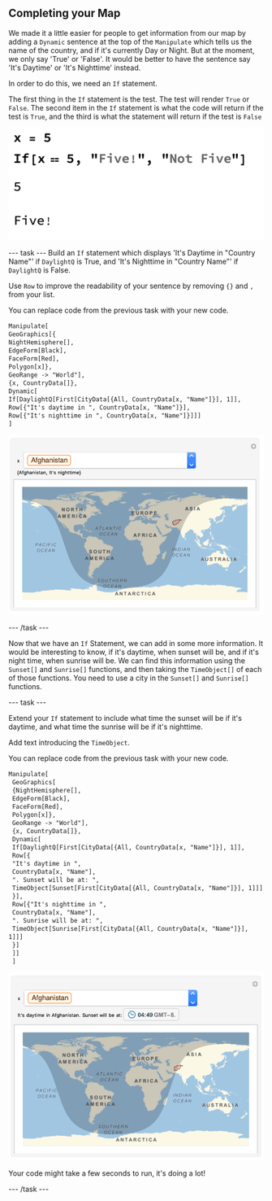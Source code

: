 ## Completing your Map

We made it a little easier for people to get information from our map by adding a `Dynamic` sentence at the top of the `Manipulate` which tells us the name of the country, and if it's currently Day or Night. But at the moment, we only say 'True' or 'False'. It would be better to have the sentence say 'It's Daytime' or 'It's Nighttime' instead.

In order to do this, we need an `If` statement.

The first thing in the `If` statement is the test. The test will render `True` or `False`. The second item in the `If` statement is what the code will return if the test is `True`, and the third is what the statement will return if the test is `False`

 ![If Statement](images/If.png)

--- task ---
Build an `If` statement which displays 'It's Daytime in "Country Name"' if `DaylightQ` is True, and 'It's Nighttime in "Country Name"' if `DaylightQ` is False.

Use `Row` to improve the readability of your sentence by removing `{}` and `,` from your list.

You can replace code from the previous task with your new code.

 ```
Manipulate[
 GeoGraphics[{
 NightHemisphere[],
 EdgeForm[Black],
 FaceForm[Red],
 Polygon[x]},
 GeoRange -> "World"],
 {x, CountryData[]}, 
 Dynamic[
 If[DaylightQ[First[CityData[{All, CountryData[x, "Name"]}], 1]],
 Row[{"It's daytime in ", CountryData[x, "Name"]}],
 Row[{"It's nighttime in ", CountryData[x, "Name"]}]]]
 ]
 ```
![Daytime Manipulate](images/ManipulateDaytime.png)

--- /task ---

Now that we have an `If` Statement, we can add in some more information. It would be interesting to know, if it's daytime, when sunset will be, and if it's night time, when sunrise will be. We can find this information using the `Sunset[]` and `Sunrise[]` functions, and then taking the `TimeObject[]` of each of those functions. You need to use a city in the `Sunset[]` and `Sunrise[]` functions.

--- task ---

Extend your `If` statement to include what time the sunset will be if it's daytime, and what time the sunrise will be if it's nighttime.

Add text introducing the `TimeObject`.

You can replace code from the previous task with your new code.

```
Manipulate[
 GeoGraphics[
 {NightHemisphere[],
 EdgeForm[Black],
 FaceForm[Red],
 Polygon[x]},
 GeoRange -> "World"],
 {x, CountryData[]}, 
 Dynamic[
 If[DaylightQ[First[CityData[{All, CountryData[x, "Name"]}], 1]],
 Row[{
 "It's daytime in ",
 CountryData[x, "Name"],
 ". Sunset will be at: ",
 TimeObject[Sunset[First[CityData[{All, CountryData[x, "Name"]}], 1]]]
 }],
 Row[{"It's nighttime in ",
 CountryData[x, "Name"],
 ". Sunrise will be at: ",
 TimeObject[Sunrise[First[CityData[{All, CountryData[x, "Name"]}], 1]]]
 }]
 ]]
 ]
 ```
![Completed Project](images/Complete.png)

Your code might take a few seconds to run, it's doing a lot!

--- /task ---